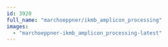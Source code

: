 ```yaml
---
id: 3920
full_name: "marchoeppner/ikmb_amplicon_processing"
images: 
  - "marchoeppner-ikmb_amplicon_processing-latest"
---
```

